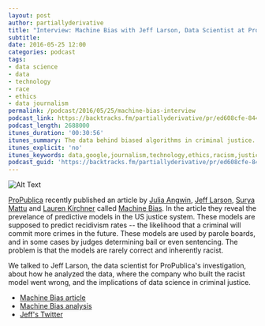 ```yaml
---
layout: post
author: partiallyderivative
title: "Interview: Machine Bias with Jeff Larson, Data Scientist at ProPublica"
subtitle:
date: 2016-05-25 12:00
categories: podcast
tags:
- data science
- data
- technology
- race
- ethics
- data journalism
permalink: /podcast/2016/05/25/machine-bias-interview
podcast_link: https://backtracks.fm/partiallyderivative/pr/ed608cfe-8445-11e7-86c7-0e84392478bc/partially_derivative_jeff_larson.mp3?s=1
podcast_length: 2688000
itunes_duration: '00:30:56'
itunes_summary: The data behind biased algorithms in criminal justice.
itunes_explicit: 'no'
itunes_keywords: data,google,journalism,technology,ethics,racism,justice
podcast_guid: 'https://backtracks.fm/partiallyderivative/pr/ed608cfe-8445-11e7-86c7-0e84392478bc/partially_derivative_jeff_larson.mp3?s=1'
---
```


![Alt Text](https://www.propublica.org/images/member_photos/photo_7235.jpg)

[ProPublica](https://www.propublica.org) recently published an article by [Julia Angwin](http://juliaangwin.com/), [Jeff Larson](https://twitter.com/thejefflarson), [Surya Mattu](http://www.suryamattu.com/) and [Lauren Kirchner](https://www.propublica.org/site/author/lauren_kirchner) called [Machine Bias](https://www.propublica.org/article/machine-bias-risk-assessments-in-criminal-sentencing). In the article they reveal the prevelance of predictive models in the US justice system. These models are supposed to predict recidivism rates -- the likelihood that a criminal will commit more crimes in the future. These models are used by parole boards, and in some cases by judges determining bail or even sentencing. The problem is that the models are rarely correct and inherently racist.

We talked to Jeff Larson, the data scientist for ProPublica's investigation, about how he analyzed the data, where the company who built the racist model went wrong, and the implications of data science in criminal justice.

- [Machine Bias article](https://www.propublica.org/article/machine-bias-risk-assessments-in-criminal-sentencing)
- [Machine Bias analysis](https://www.propublica.org/article/how-we-analyzed-the-compas-recidivism-algorithm)
- [Jeff's Twitter](https://twitter.com/thejefflarson)

<div id="backtracks-player" data-bt-embed="https://player.backtracks.fm/partiallyderivative/partially-derivative/m/interview-machine-bias-with-jeff-larson-data-scientist-at-propublica" data-bt-show-comments="false" data-bt-show-art-cover="true" data-bt-theme="light"></div><script>(function(p,l,a,y,e,r,s){if(p[y]) return;if(p[e]) return p[e]();s=l.createElement(a);l.head.appendChild((s.async=p[y]=true,s.src=r,s))}(window,document,"script","__btL","__btR","https://player.backtracks.fm/embedder.js"))</script>

